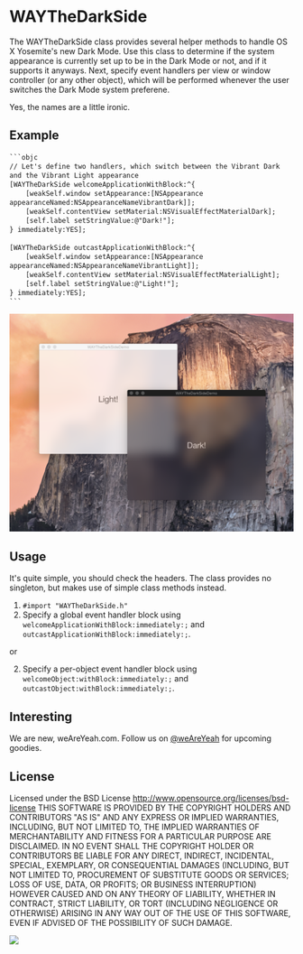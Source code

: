 WAYTheDarkSide
==============

The WAYTheDarkSide class provides several helper methods to handle OS X Yosemite's new Dark Mode. Use this class to determine if the system appearance is currently set up to be in the Dark Mode or not, and if it supports it anyways. Next, specify event handlers per view or window controller (or any other object), which will be performed whenever the user switches the Dark Mode system preferene.

Yes, the names are a little ironic.

Example
-------

	```objc
	// Let's define two handlers, which switch between the Vibrant Dark and the Vibrant Light appearance
	[WAYTheDarkSide welcomeApplicationWithBlock:^{
		[weakSelf.window setAppearance:[NSAppearance appearanceNamed:NSAppearanceNameVibrantDark]];
		[weakSelf.contentView setMaterial:NSVisualEffectMaterialDark];
		[self.label setStringValue:@"Dark!"];
	} immediately:YES];
	
	[WAYTheDarkSide outcastApplicationWithBlock:^{
		[weakSelf.window setAppearance:[NSAppearance appearanceNamed:NSAppearanceNameVibrantLight]];
		[weakSelf.contentView setMaterial:NSVisualEffectMaterialLight];
		[self.label setStringValue:@"Light!"];
	} immediately:YES];
	```

![WAYTheDarkSide](WAYTheDarkSide%20Example.png)

Usage
-----

It's quite simple, you should check the headers. The class provides no singleton, but makes use of simple class methods instead.

1. ```#import "WAYTheDarkSide.h"```
2. Specify a global event handler block using ```welcomeApplicationWithBlock:immediately:;``` and ```outcastApplicationWithBlock:immediately:;```.

or

2. Specify a per-object event handler block using ```welcomeObject:withBlock:immediately:;``` and ```outcastObject:withBlock:immediately:;```.


Interesting
-----------
We are new, weAreYeah.com.
Follow us on [@weAreYeah](http://twitter.com/weAreYeah) for upcoming goodies.

License
-------

Licensed under the BSD License <http://www.opensource.org/licenses/bsd-license>
THIS SOFTWARE IS PROVIDED BY THE COPYRIGHT HOLDERS AND CONTRIBUTORS "AS IS" AND ANY
EXPRESS OR IMPLIED WARRANTIES, INCLUDING, BUT NOT LIMITED TO, THE IMPLIED WARRANTIES
OF MERCHANTABILITY AND FITNESS FOR A PARTICULAR PURPOSE ARE DISCLAIMED. IN NO EVENT
SHALL THE COPYRIGHT HOLDER OR CONTRIBUTORS BE LIABLE FOR ANY DIRECT, INDIRECT,
INCIDENTAL, SPECIAL, EXEMPLARY, OR CONSEQUENTIAL DAMAGES (INCLUDING, BUT NOT LIMITED
TO, PROCUREMENT OF SUBSTITUTE GOODS OR SERVICES; LOSS OF USE, DATA, OR PROFITS; OR
BUSINESS INTERRUPTION) HOWEVER CAUSED AND ON ANY THEORY OF LIABILITY, WHETHER IN CONTRACT,
STRICT LIABILITY, OR TORT (INCLUDING NEGLIGENCE OR OTHERWISE) ARISING IN ANY WAY OUT OF
THE USE OF THIS SOFTWARE, EVEN IF ADVISED OF THE POSSIBILITY OF SUCH DAMAGE.


<a href="http://www.weAreYeah.com/"><img src="http://www.weAreYeah.com/weAreYeah@2x.png" width="100" /></a>
